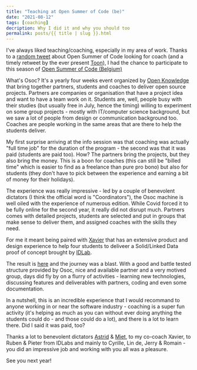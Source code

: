 ```yaml
---
title: "Teaching at Open Summer of Code (be)"
date: "2021-08-12"
tags: [coaching]
decription: Why I did it and why you should too
permalink: posts/{{ title | slug }}.html
---
```


I've always liked teaching/coaching, especially in my area of work. Thanks to a [random tweet](https://twitter.com/xavez/status/1394577953355411461) about Open Summer of Code looking for coach (and a timely retweet by the ever present [Toon](https://twitter.com/Toon)), I had the chance to participate to this season of [Open Summer of Code (Belgium)](https://osoc.be/)

What's Osoc? It's a yearly four weeks event organized by [Open Knowledge](https://openknowledge.be/) that bring together partners, students and coaches to deliver open source projects. Partners are companies or organisation that have a project idea and want to have a team work on it. Students are, well, people busy with their studies (but usually free in July, hence the timing) willing to experiment on some group projects - mostly with IT/computer science background, but we saw a lot of people from design or communication background too. Coaches are people working in the same areas that are there to help the students deliver.

My first surprise arriving at the info session was that coaching was actually "full time job" for the duration of the program - the second was that it was paid (students are paid too). How? The partners bring the projects, but they also bring the money. This is a boon for coaches (this can still be "billed time" which is easier to find as a freelance than pure pro bono) but also for students (they don't have to pick between the experience and earning a bit of money for their holidays).

The experience was really impressive - led by a couple of benevolent dictators (I think the official word is "Coordinators"), the Osoc machine is well oiled with the experience of numerous edition. While Covid forced it to be fully online for the second year, it really did not disrupt much. Partners comes with detailed projects, students are selected and put in groups that make sense to deliver them, and assigned coaches with the skills they need. 

For me it meant being paired with [Xavier](https://twitter.com/xavez/) that has an extensive product and design experience to help four students to deliveer a Solid/Linked Data proof of concept brought by [IDLab](https://www.imec-int.com/en/connect-with-us/idlab-imec-reseach-group-at-ghent-university).

The result is [here](https://github.com/osoc21/Reclaim-your-data/) and the journey was a blast. With a good and battle tested structure provided by Osoc, nice and available partner and a very motived group, days did fly by on a flurry of activities - learning new technologies, discussing features and deliverables with partners, coding and even some documentation.

In a nutshell, this is an incredible experience that I would recommand to anyone working in or near the software industry - coaching is a super fun activity (it's helping as much as you can without ever doing anything the students could do - and those could do a lot), and there is a lot to learn there. Did I said it was paid, too? 

Thanks a lot to benevolent dictators [Astrid](https://twitter.com/SteenackersA) & [Miet](https://twitter.com/Choisissez), to my co-coach Xavier, to Ruben & Pieter from IDLabs and mainly to Cyrille, Lin de, Jerry & Romain - you did an impressive job and working with you all was a pleasure.

See you next year!

